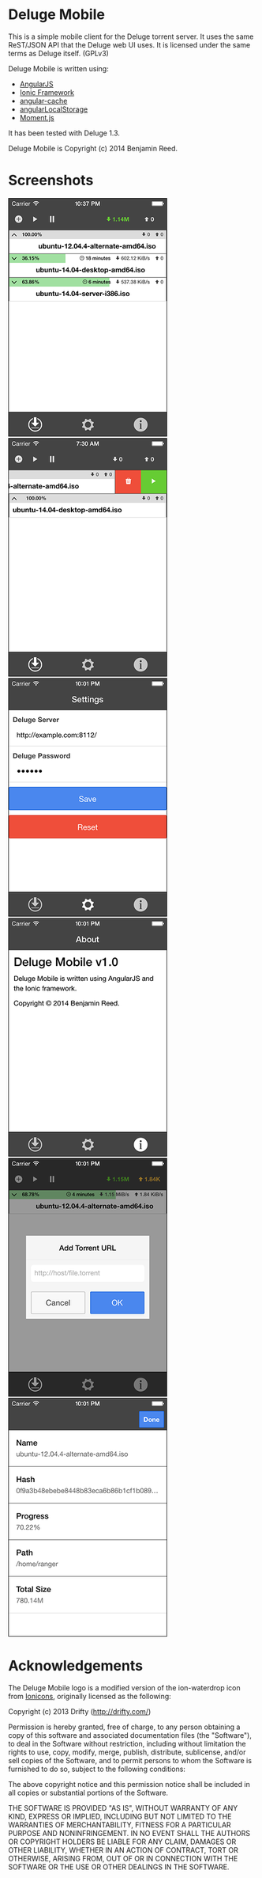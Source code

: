 Deluge Mobile
=============

This is a simple mobile client for the Deluge torrent server.  It uses the same
ReST/JSON API that the Deluge web UI uses.  It is licensed under the same terms
as Deluge itself. (GPLv3)

Deluge Mobile is written using:

* [AngularJS](https://angularjs.org/)
* [Ionic Framework](http://ionicframework.com/)
* [angular-cache](https://github.com/jmdobry/angular-cache)
* [angularLocalStorage](https://github.com/agrublev/angularLocalStorage)
* [Moment.js](http://momentjs.com/)

It has been tested with Deluge 1.3.

Deluge Mobile is Copyright (c) 2014 Benjamin Reed.

Screenshots
===========

![Main Tab View](images/screenshot-main.png) ![Delete, Pause/Resume](images/screenshot-options.png) ![Settings Tab View](images/screenshot-settings.png) ![About Tab View](images/screenshot-about.png) ![Add Torrent](images/screenshot-add.png) ![Torrent Details](images/screenshot-details.png)

Acknowledgements
================

The Deluge Mobile logo is a modified version of the ion-waterdrop icon from [Ionicons](http://ionicons.com/), originally licensed as the following:

Copyright (c) 2013 Drifty (http://drifty.com/)

Permission is hereby granted, free of charge, to any person obtaining a copy
of this software and associated documentation files (the "Software"), to deal
in the Software without restriction, including without limitation the rights
to use, copy, modify, merge, publish, distribute, sublicense, and/or sell
copies of the Software, and to permit persons to whom the Software is
furnished to do so, subject to the following conditions:

The above copyright notice and this permission notice shall be included in
all copies or substantial portions of the Software.

THE SOFTWARE IS PROVIDED "AS IS", WITHOUT WARRANTY OF ANY KIND, EXPRESS OR
IMPLIED, INCLUDING BUT NOT LIMITED TO THE WARRANTIES OF MERCHANTABILITY,
FITNESS FOR A PARTICULAR PURPOSE AND NONINFRINGEMENT. IN NO EVENT SHALL THE
AUTHORS OR COPYRIGHT HOLDERS BE LIABLE FOR ANY CLAIM, DAMAGES OR OTHER
LIABILITY, WHETHER IN AN ACTION OF CONTRACT, TORT OR OTHERWISE, ARISING FROM,
OUT OF OR IN CONNECTION WITH THE SOFTWARE OR THE USE OR OTHER DEALINGS IN
THE SOFTWARE.
